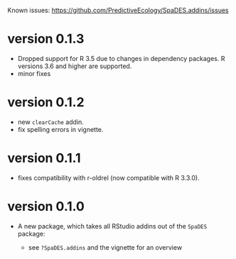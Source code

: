 Known issues: <https://github.com/PredictiveEcology/SpaDES.addins/issues>

version 0.1.3
=============

* Dropped support for R 3.5 due to changes in dependency packages. R versions 3.6 and higher are supported.
* minor fixes

version 0.1.2
=============

* new `clearCache` addin.
* fix spelling errors in vignette.

version 0.1.1
=============

* fixes compatibility with r-oldrel (now compatible with R 3.3.0).

version 0.1.0
=============

* A new package, which takes all RStudio addins out of the `SpaDES` package:

    - see `?SpaDES.addins` and the vignette for an overview
